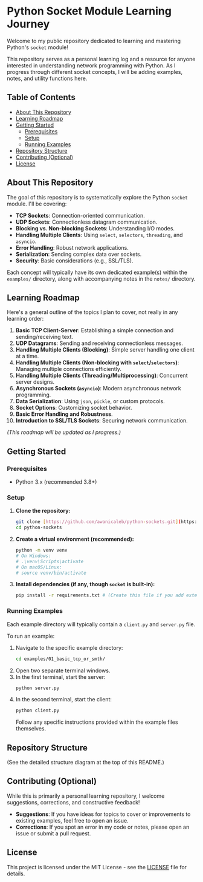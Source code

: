 # Python Socket Module Learning Journey

Welcome to my public repository dedicated to learning and mastering Python's `socket` module!

This repository serves as a personal learning log and a resource for anyone interested in understanding network programming with Python. As I progress through different socket concepts, I will be adding examples, notes, and utility functions here.

## Table of Contents

* [About This Repository](#about-this-repository)
* [Learning Roadmap](#learning-roadmap)
* [Getting Started](#getting-started)
    * [Prerequisites](#prerequisites)
    * [Setup](#setup)
    * [Running Examples](#running-examples)
* [Repository Structure](#repository-structure)
* [Contributing (Optional)](#contributing-optional)
* [License](#license)

## About This Repository

The goal of this repository is to systematically explore the Python `socket` module. I'll be covering:

* **TCP Sockets**: Connection-oriented communication.
* **UDP Sockets**: Connectionless datagram communication.
* **Blocking vs. Non-blocking Sockets**: Understanding I/O modes.
* **Handling Multiple Clients**: Using `select`, `selectors`, `threading`, and `asyncio`.
* **Error Handling**: Robust network applications.
* **Serialization**: Sending complex data over sockets.
* **Security**: Basic considerations (e.g., SSL/TLS).

Each concept will typically have its own dedicated example(s) within the `examples/` directory, along with accompanying notes in the `notes/` directory.

## Learning Roadmap

Here's a general outline of the topics I plan to cover, not really in any learning order:

1.  **Basic TCP Client-Server**: Establishing a simple connection and sending/receiving text.
2.  **UDP Datagrams**: Sending and receiving connectionless messages.
3.  **Handling Multiple Clients (Blocking)**: Simple server handling one client at a time.
4.  **Handling Multiple Clients (Non-blocking with `select`/`selectors`)**: Managing multiple connections efficiently.
5.  **Handling Multiple Clients (Threading/Multiprocessing)**: Concurrent server designs.
6.  **Asynchronous Sockets (`asyncio`)**: Modern asynchronous network programming.
7.  **Data Serialization**: Using `json`, `pickle`, or custom protocols.
8.  **Socket Options**: Customizing socket behavior.
9.  **Basic Error Handling and Robustness**.
10. **Introduction to SSL/TLS Sockets**: Securing network communication.

*(This roadmap will be updated as I progress.)*

## Getting Started

### Prerequisites

* Python 3.x (recommended 3.8+)

### Setup

1.  **Clone the repository:**
    ```bash
    git clone [https://github.com/awanicaleb/python-sockets.git](https://github.com/awanicaleb/python-sockets.git)
    cd python-sockets
    ```
2.  **Create a virtual environment (recommended):**
    ```bash
    python -m venv venv
    # On Windows:
    # .\venv\Scripts\activate
    # On macOS/Linux:
    # source venv/bin/activate
    ```
3.  **Install dependencies (if any, though `socket` is built-in):**
    ```bash
    pip install -r requirements.txt # (Create this file if you add external libraries later)
    ```

### Running Examples

Each example directory will typically contain a `client.py` and `server.py` file.

To run an example:

1.  Navigate to the specific example directory:
    ```bash
    cd examples/01_basic_tcp_or_smth/
    ```
2.  Open two separate terminal windows.
3.  In the first terminal, start the server:
    ```bash
    python server.py
    ```
4.  In the second terminal, start the client:
    ```bash
    python client.py
    ```
    Follow any specific instructions provided within the example files themselves.

## Repository Structure

(See the detailed structure diagram at the top of this README.)

## Contributing (Optional)

While this is primarily a personal learning repository, I welcome suggestions, corrections, and constructive feedback!

* **Suggestions**: If you have ideas for topics to cover or improvements to existing examples, feel free to open an issue.
* **Corrections**: If you spot an error in my code or notes, please open an issue or submit a pull request.

## License

This project is licensed under the MIT License - see the [LICENSE](LICENSE) file for details.
